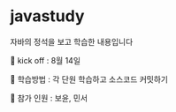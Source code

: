 # javastudy


자바의 정석을 보고 학습한 내용입니다



👊 kick off : 8월 14일


🏫 학습방법 : 각 단원 학습하고 소스코드 커밋하기


👤 참가 인원 : 보윤, 민서

